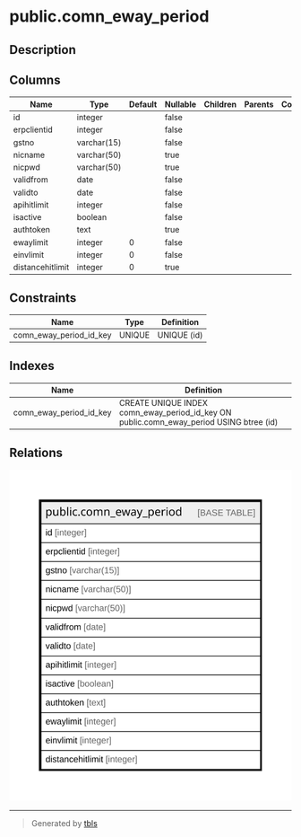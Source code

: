 # public.comn_eway_period

## Description

## Columns

| Name | Type | Default | Nullable | Children | Parents | Comment |
| ---- | ---- | ------- | -------- | -------- | ------- | ------- |
| id | integer |  | false |  |  |  |
| erpclientid | integer |  | false |  |  |  |
| gstno | varchar(15) |  | false |  |  |  |
| nicname | varchar(50) |  | true |  |  |  |
| nicpwd | varchar(50) |  | true |  |  |  |
| validfrom | date |  | false |  |  |  |
| validto | date |  | false |  |  |  |
| apihitlimit | integer |  | false |  |  |  |
| isactive | boolean |  | false |  |  |  |
| authtoken | text |  | true |  |  |  |
| ewaylimit | integer | 0 | false |  |  |  |
| einvlimit | integer | 0 | false |  |  |  |
| distancehitlimit | integer | 0 | true |  |  |  |

## Constraints

| Name | Type | Definition |
| ---- | ---- | ---------- |
| comn_eway_period_id_key | UNIQUE | UNIQUE (id) |

## Indexes

| Name | Definition |
| ---- | ---------- |
| comn_eway_period_id_key | CREATE UNIQUE INDEX comn_eway_period_id_key ON public.comn_eway_period USING btree (id) |

## Relations

![er](public.comn_eway_period.svg)

---

> Generated by [tbls](https://github.com/k1LoW/tbls)
